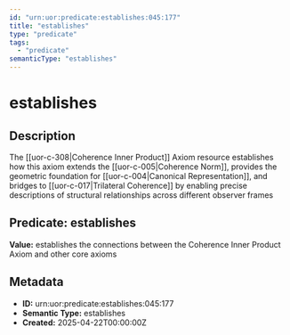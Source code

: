 ```yaml
---
id: "urn:uor:predicate:establishes:045:177"
title: "establishes"
type: "predicate"
tags:
  - "predicate"
semanticType: "establishes"
---
```


# establishes

## Description

The [[uor-c-308|Coherence Inner Product]] Axiom resource establishes how this axiom extends the [[uor-c-005|Coherence Norm]], provides the geometric foundation for [[uor-c-004|Canonical Representation]], and bridges to [[uor-c-017|Trilateral Coherence]] by enabling precise descriptions of structural relationships across different observer frames

## Predicate: establishes

**Value:** establishes the connections between the Coherence Inner Product Axiom and other core axioms

## Metadata

- **ID:** urn:uor:predicate:establishes:045:177
- **Semantic Type:** establishes
- **Created:** 2025-04-22T00:00:00Z
